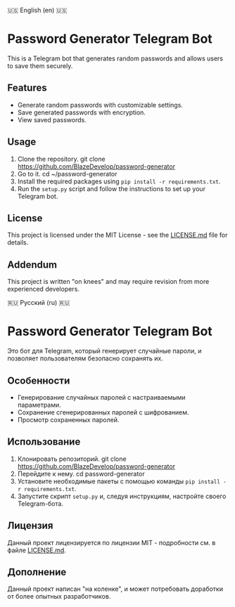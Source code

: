 🇺🇸 English (en) 🇺🇸

# Password Generator Telegram Bot

This is a Telegram bot that generates random passwords and allows users to save them securely.

## Features

- Generate random passwords with customizable settings.
- Save generated passwords with encryption.
- View saved passwords.

## Usage

1. Clone the repository. git clone https://github.com/BlazeDevelop/password-generator
2. Go to it. cd ~/password-generator
3. Install the required packages using `pip install -r requirements.txt`.
4. Run the `setup.py` script and follow the instructions to set up your Telegram bot.

## License

This project is licensed under the MIT License - see the [LICENSE.md](LICENSE.md) file for details.

## Addendum

This project is written "on knees" and may require revision from more experienced developers.

🇷🇺 Русский (ru) 🇷🇺

# Password Generator Telegram Bot

Это бот для Telegram, который генерирует случайные пароли, и позволяет пользователям безопасно сохранять их.
## Особенности

- Генерирование случайных паролей с настраиваемыми параметрами.
- Сохранение сгенерированных паролей с шифрованием.
- Просмотр сохраненных паролей.

## Использование

1. Клонировать репозиторий. git clone https://github.com/BlazeDevelop/password-generator
2. Перейдите к нему. cd password-generator
3. Установите необходимые пакеты с помощью команды `pip install -r requirements.txt`.
4. Запустите скрипт `setup.py` и, следуя инструкциям, настройте своего Telegram-бота.

## Лицензия

Данный проект лицензируется по лицензии MIT - подробности см. в файле [LICENSE.md](LICENSE.md).

## Дополнение

Данный проект написан "на коленке", и может потребовать доработки от более опытных разработчиков.